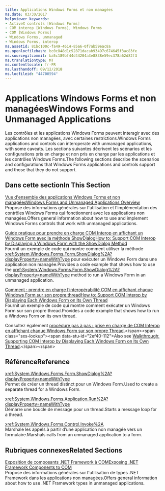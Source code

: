 ```yaml
---
title: Applications Windows Forms et non managées
ms.date: 03/30/2017
helpviewer_keywords:
- ActiveX controls [Windows Forms]
- COM interop [Windows Forms], Windows Forms
- COM [Windows Forms]
- Windows Forms, unmanaged
- Windows Forms, interop
ms.assetid: 81bc100c-fa49-4614-85a6-0f7ab59eac8a
ms.openlocfilehash: bc0c848d1c92871dacab93497c674645f3ac83fe
ms.sourcegitcommit: ba5c189bf44d44204a3e8838e59ec378a62d82f3
ms.translationtype: MT
ms.contentlocale: fr-FR
ms.lasthandoff: 09/12/2018
ms.locfileid: "44700594"
---
```

# <a name="windows-forms-and-unmanaged-applications"></a><span data-ttu-id="2ef40-102">Applications Windows Forms et non managées</span><span class="sxs-lookup"><span data-stu-id="2ef40-102">Windows Forms and Unmanaged Applications</span></span>
<span data-ttu-id="2ef40-103">Les contrôles et les applications Windows Forms peuvent interagir avec des applications non managées, avec certaines restrictions.</span><span class="sxs-lookup"><span data-stu-id="2ef40-103">Windows Forms applications and controls can interoperate with unmanaged applications, with some caveats.</span></span> <span data-ttu-id="2ef40-104">Les sections suivantes décrivent les scénarios et les configurations pris en charge et non pris en charge par les applications et les contrôles Windows Forms.</span><span class="sxs-lookup"><span data-stu-id="2ef40-104">The following sections describe the scenarios and configurations that Windows Forms applications and controls support and those that they do not support.</span></span>  
  
## <a name="in-this-section"></a><span data-ttu-id="2ef40-105">Dans cette section</span><span class="sxs-lookup"><span data-stu-id="2ef40-105">In This Section</span></span>  
 [<span data-ttu-id="2ef40-106">Vue d'ensemble des applications Windows Forms et non managées</span><span class="sxs-lookup"><span data-stu-id="2ef40-106">Windows Forms and Unmanaged Applications Overview</span></span>](../../../../docs/framework/winforms/advanced/windows-forms-and-unmanaged-applications-overview.md)  
 <span data-ttu-id="2ef40-107">Propose des informations générales sur l'utilisation et l'implémentation des contrôles Windows Forms qui fonctionnent avec les applications non managées.</span><span class="sxs-lookup"><span data-stu-id="2ef40-107">Offers general information about how to use and implement Windows Forms controls that work with unmanaged applications.</span></span>  
  
 [<span data-ttu-id="2ef40-108">Guide pratique pour prendre en charge COM Interop en affichant un Windows Form avec la méthode ShowDialog</span><span class="sxs-lookup"><span data-stu-id="2ef40-108">How to: Support COM Interop by Displaying a Windows Form with the ShowDialog Method</span></span>](../../../../docs/framework/winforms/advanced/com-interop-by-displaying-a-windows-form-shadow.md)  
 <span data-ttu-id="2ef40-109">Fournit un exemple de code qui montre comment utiliser la méthode <xref:System.Windows.Forms.Form.ShowDialog%2A?displayProperty=nameWithType> pour exécuter un Windows Form dans une application non managée.</span><span class="sxs-lookup"><span data-stu-id="2ef40-109">Provides a code example that shows how to use the <xref:System.Windows.Forms.Form.ShowDialog%2A?displayProperty=nameWithType> method to run a Windows Form in an unmanaged application.</span></span>  
  
 [<span data-ttu-id="2ef40-110">Comment : prendre en charge l’interopérabilité COM en affichant chaque Windows Form sur son propre thread</span><span class="sxs-lookup"><span data-stu-id="2ef40-110">How to: Support COM Interop by Displaying Each Windows Form on Its Own Thread</span></span>](../../../../docs/framework/winforms/advanced/how-to-support-com-interop-by-displaying-each-windows-form-on-its-own-thread.md)  
 <span data-ttu-id="2ef40-111">Fournit un exemple de code qui montre comment exécuter un Windows Form sur son propre thread.</span><span class="sxs-lookup"><span data-stu-id="2ef40-111">Provides a code example that shows how to run a Windows Form on its own thread.</span></span>  
  
 <span data-ttu-id="2ef40-112">Consultez également [procédure pas à pas : prise en charge de COM Interop en affichant chaque Windows Form sur son propre Thread](https://msdn.microsoft.com/library/ms233639\(v=vs.110\)).</span><span class="sxs-lookup"><span data-stu-id="2ef40-112">Also see [Walkthrough: Supporting COM Interop by Displaying Each Windows Form on Its Own Thread](https://msdn.microsoft.com/library/ms233639\(v=vs.110\)).</span></span>  
  
## <a name="reference"></a><span data-ttu-id="2ef40-113">Référence</span><span class="sxs-lookup"><span data-stu-id="2ef40-113">Reference</span></span>  
 <xref:System.Windows.Forms.Form.ShowDialog%2A?displayProperty=nameWithType>  
 <span data-ttu-id="2ef40-114">Permet de créer un thread distinct pour un Windows Form.</span><span class="sxs-lookup"><span data-stu-id="2ef40-114">Used to create a separate thread for a Windows Form.</span></span>  
  
 <xref:System.Windows.Forms.Application.Run%2A?displayProperty=nameWithType>  
 <span data-ttu-id="2ef40-115">Démarre une boucle de message pour un thread.</span><span class="sxs-lookup"><span data-stu-id="2ef40-115">Starts a message loop for a thread.</span></span>  
  
 <xref:System.Windows.Forms.Control.Invoke%2A>  
 <span data-ttu-id="2ef40-116">Marshale les appels à partir d’une application non managée vers un formulaire.</span><span class="sxs-lookup"><span data-stu-id="2ef40-116">Marshals calls from an unmanaged application to a form.</span></span>  
  
## <a name="related-sections"></a><span data-ttu-id="2ef40-117">Rubriques connexes</span><span class="sxs-lookup"><span data-stu-id="2ef40-117">Related Sections</span></span>  
 [<span data-ttu-id="2ef40-118">Exposition de composants .NET Framework à COM</span><span class="sxs-lookup"><span data-stu-id="2ef40-118">Exposing .NET Framework Components to COM</span></span>](../../../../docs/framework/interop/exposing-dotnet-components-to-com.md)  
 <span data-ttu-id="2ef40-119">Propose des informations générales sur l'utilisation de types .NET Framework dans les applications non managées.</span><span class="sxs-lookup"><span data-stu-id="2ef40-119">Offers general information about how to use .NET Framework types in unmanaged applications.</span></span>
